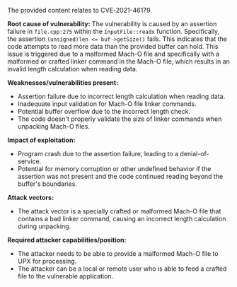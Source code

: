 The provided content relates to CVE-2021-46179.

**Root cause of vulnerability:**
The vulnerability is caused by an assertion failure in `file.cpp:275` within the `InputFile::readx` function. Specifically, the assertion `(unsigned)len <= buf->getSize()` fails. This indicates that the code attempts to read more data than the provided buffer can hold. This issue is triggered due to a malformed Mach-O file and specifically with a malformed or crafted linker command in the Mach-O file, which results in an invalid length calculation when reading data.

**Weaknesses/vulnerabilities present:**
- Assertion failure due to incorrect length calculation when reading data.
- Inadequate input validation for Mach-O file linker commands.
- Potential buffer overflow due to the incorrect length check.
- The code doesn't properly validate the size of linker commands when unpacking Mach-O files.

**Impact of exploitation:**
- Program crash due to the assertion failure, leading to a denial-of-service.
- Potential for memory corruption or other undefined behavior if the assertion was not present and the code continued reading beyond the buffer's boundaries.

**Attack vectors:**
- The attack vector is a specially crafted or malformed Mach-O file that contains a bad linker command, causing an incorrect length calculation during unpacking.

**Required attacker capabilities/position:**
- The attacker needs to be able to provide a malformed Mach-O file to UPX for processing.
- The attacker can be a local or remote user who is able to feed a crafted file to the vulnerable application.